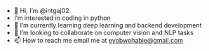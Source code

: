 - 👋 Hi, I’m @intgaj02
- I’m interested in coding in python
- 🌱 I’m currently learning deep learning and backend development
- 💞️ I’m looking to collaborate on computer vision and NLP tasks
- 📫 How to reach me email me at eyobwohabie@gmail.com

<!---
intgaj02/intgaj02 is a ✨ special ✨ repository because its `README.md` (this file) appears on your GitHub profile.
You can click the Preview link to take a look at your changes.
--->
